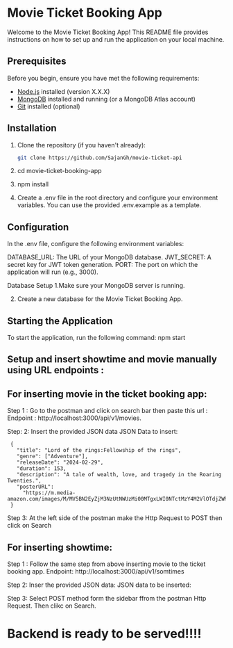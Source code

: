 # Movie Ticket Booking App

Welcome to the Movie Ticket Booking App! This README file provides instructions on how to set up and run the application on your local machine.

## Prerequisites

Before you begin, ensure you have met the following requirements:

- [Node.js](https://nodejs.org/) installed (version X.X.X)
- [MongoDB](https://www.mongodb.com/) installed and running (or a MongoDB Atlas account)
- [Git](https://git-scm.com/) installed (optional)

## Installation

1. Clone the repository (if you haven't already):

   ```bash
   git clone https://github.com/SajanGh/movie-ticket-api

   ```

1. cd movie-ticket-booking-app

1. npm install

1. Create a .env file in the root directory and configure your environment variables. You can use the provided .env.example as a template.

## Configuration

In the .env file, configure the following environment variables:

DATABASE_URL: The URL of your MongoDB database.
JWT_SECRET: A secret key for JWT token generation.
PORT: The port on which the application will run (e.g., 3000).

Database Setup
1.Make sure your MongoDB server is running.

2. Create a new database for the Movie Ticket Booking App.

## Starting the Application

To start the application, run the following command:
npm start

## Setup and insert showtime and movie manually using URL endpoints :

## For inserting movie in the ticket booking app:

Step 1 : Go to the postman and click on search bar then paste this url :
Endpoint : http://localhost:3000/api/v1/movies.

Step: 2: Insert the provided JSON data
JSON Data to insert:

```
 {
   "title": "Lord of the rings:Fellowship of the rings",
   "genre": ["Adventure"],
   "releaseDate": "2024-02-29",
   "duration": 153,
   "description": "A tale of wealth, love, and tragedy in the Roaring Twenties.",
   "posterURL":
     "https://m.media-amazon.com/images/M/MV5BN2EyZjM3NzUtNWUzMi00MTgxLWI0NTctMzY4M2VlOTdjZWRiXkEyXkFqcGdeQXVyNDUzOTQ5MjY@._V1_.jpg"
 }
```

Step 3: At the left side of the postman make the Http Request to POST then click on Search

## For inserting showtime:

Step 1 : Follow the same step from above inserting movie to the ticket booking app.
Endpoint: http://localhost:3000/api/v1/somtimes

Step 2: Inser the provided JSON data:
JSON data to be inserted:

Step 3: Select POST method form the sidebar ffrom the postman Http Request. Then clikc on Search.

# Backend is ready to be served!!!!
